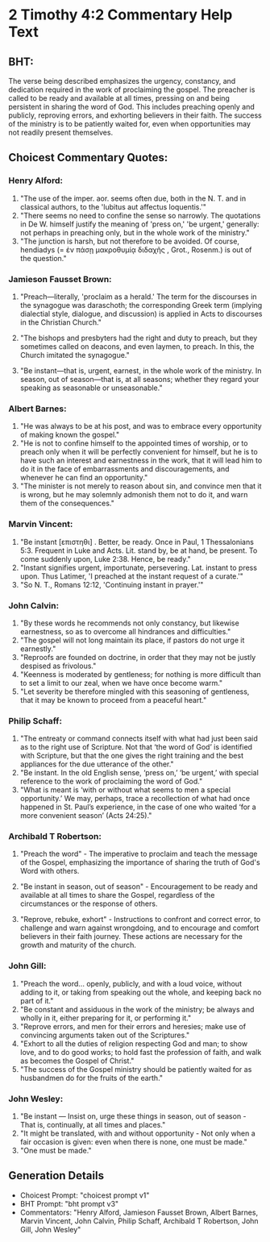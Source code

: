 # 2 Timothy 4:2 Commentary Help Text

## BHT:
The verse being described emphasizes the urgency, constancy, and dedication required in the work of proclaiming the gospel. The preacher is called to be ready and available at all times, pressing on and being persistent in sharing the word of God. This includes preaching openly and publicly, reproving errors, and exhorting believers in their faith. The success of the ministry is to be patiently waited for, even when opportunities may not readily present themselves.

## Choicest Commentary Quotes:
### Henry Alford:
1. "The use of the imper. aor. seems often due, both in the N. T. and in classical authors, to the 'lubitus aut affectus loquentis.'" 
2. "There seems no need to confine the sense so narrowly. The quotations in De W. himself justify the meaning of 'press on,' 'be urgent,' generally: not perhaps in preaching only, but in the whole work of the ministry."
3. "The junction is harsh, but not therefore to be avoided. Of course, hendiadys (= ἐν πάσῃ μακροθυμίᾳ διδαχῆς , Grot., Rosenm.) is out of the question."

### Jamieson Fausset Brown:
1. "Preach—literally, 'proclaim as a herald.' The term for the discourses in the synagogue was daraschoth; the corresponding Greek term (implying dialectial style, dialogue, and discussion) is applied in Acts to discourses in the Christian Church." 

2. "The bishops and presbyters had the right and duty to preach, but they sometimes called on deacons, and even laymen, to preach. In this, the Church imitated the synagogue." 

3. "Be instant—that is, urgent, earnest, in the whole work of the ministry. In season, out of season—that is, at all seasons; whether they regard your speaking as seasonable or unseasonable."

### Albert Barnes:
1. "He was always to be at his post, and was to embrace every opportunity of making known the gospel."
2. "He is not to confine himself to the appointed times of worship, or to preach only when it will be perfectly convenient for himself, but he is to have such an interest and earnestness in the work, that it will lead him to do it in the face of embarrassments and discouragements, and whenever he can find an opportunity."
3. "The minister is not merely to reason about sin, and convince men that it is wrong, but he may solemnly admonish them not to do it, and warn them of the consequences."

### Marvin Vincent:
1. "Be instant [επιστηθι] . Better, be ready. Once in Paul, 1 Thessalonians 5:3. Frequent in Luke and Acts. Lit. stand by, be at hand, be present. To come suddenly upon, Luke 2:38. Hence, be ready."
2. "Instant signifies urgent, importunate, persevering. Lat. instant to press upon. Thus Latimer, 'I preached at the instant request of a curate.'"
3. "So N. T., Romans 12:12, 'Continuing instant in prayer.'"

### John Calvin:
1. "By these words he recommends not only constancy, but likewise earnestness, so as to overcome all hindrances and difficulties."
2. "The gospel will not long maintain its place, if pastors do not urge it earnestly."
3. "Reproofs are founded on doctrine, in order that they may not be justly despised as frivolous."
4. "Keenness is moderated by gentleness; for nothing is more difficult than to set a limit to our zeal, when we have once become warm."
5. "Let severity be therefore mingled with this seasoning of gentleness, that it may be known to proceed from a peaceful heart."

### Philip Schaff:
1. "The entreaty or command connects itself with what had just been said as to the right use of Scripture. Not that ‘the word of God’ is identified with Scripture, but that the one gives the right training and the best appliances for the due utterance of the other."
2. "Be instant. In the old English sense, ‘press on,’ ‘be urgent,’ with special reference to the work of proclaiming the word of God."
3. "What is meant is ‘with or without what seems to men a special opportunity.’ We may, perhaps, trace a recollection of what had once happened in St. Paul’s experience, in the case of one who waited ‘for a more convenient season’ (Acts 24:25)."

### Archibald T Robertson:
1. "Preach the word" - The imperative to proclaim and teach the message of the Gospel, emphasizing the importance of sharing the truth of God's Word with others.

2. "Be instant in season, out of season" - Encouragement to be ready and available at all times to share the Gospel, regardless of the circumstances or the response of others.

3. "Reprove, rebuke, exhort" - Instructions to confront and correct error, to challenge and warn against wrongdoing, and to encourage and comfort believers in their faith journey. These actions are necessary for the growth and maturity of the church.

### John Gill:
1. "Preach the word... openly, publicly, and with a loud voice, without adding to it, or taking from speaking out the whole, and keeping back no part of it."
2. "Be constant and assiduous in the work of the ministry; be always and wholly in it, either preparing for it, or performing it."
3. "Reprove errors, and men for their errors and heresies; make use of convincing arguments taken out of the Scriptures."
4. "Exhort to all the duties of religion respecting God and man; to show love, and to do good works; to hold fast the profession of faith, and walk as becomes the Gospel of Christ."
5. "The success of the Gospel ministry should be patiently waited for as husbandmen do for the fruits of the earth."

### John Wesley:
1. "Be instant — Insist on, urge these things in season, out of season - That is, continually, at all times and places."
2. "It might be translated, with and without opportunity - Not only when a fair occasion is given: even when there is none, one must be made."
3. "One must be made."


## Generation Details
- Choicest Prompt: "choicest prompt v1"
- BHT Prompt: "bht prompt v3"
- Commentators: "Henry Alford, Jamieson Fausset Brown, Albert Barnes, Marvin Vincent, John Calvin, Philip Schaff, Archibald T Robertson, John Gill, John Wesley"

